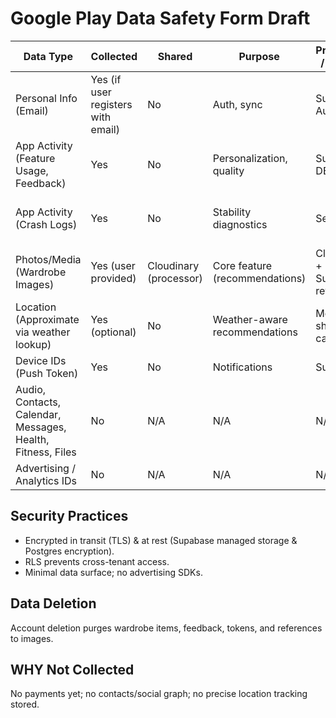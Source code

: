 # Google Play Data Safety Form Draft

| Data Type | Collected | Shared | Purpose | Processing / Storage | Retention | User Control |
|-----------|-----------|--------|---------|----------------------|-----------|--------------|
| Personal Info (Email) | Yes (if user registers with email) | No | Auth, sync | Supabase Auth | Until account deletion | Delete account |
| App Activity (Feature Usage, Feedback) | Yes | No | Personalization, quality | Supabase DB | 12 months raw -> aggregate | Clear feedback (planned UI) |
| App Activity (Crash Logs) | Yes | No | Stability diagnostics | Sentry | 30 days | Disable crash reporting (planned) |
| Photos/Media (Wardrobe Images) | Yes (user provided) | Cloudinary (processor) | Core feature (recommendations) | Cloudinary + Supabase refs | Until item deletion | Delete item |
| Location (Approximate via weather lookup) | Yes (optional) | No | Weather-aware recommendations | Memory / short-lived cache | <24h | Disable location permission |
| Device IDs (Push Token) | Yes | No | Notifications | Supabase | Rotated periodically | Disable notifications |
| Audio, Contacts, Calendar, Messages, Health, Fitness, Files | No | N/A | N/A | N/A | N/A | N/A |
| Advertising / Analytics IDs | No | N/A | N/A | N/A | N/A | N/A |

## Security Practices
- Encrypted in transit (TLS) & at rest (Supabase managed storage & Postgres encryption).
- RLS prevents cross-tenant access.
- Minimal data surface; no advertising SDKs.

## Data Deletion
Account deletion purges wardrobe items, feedback, tokens, and references to images.

## WHY Not Collected
No payments yet; no contacts/social graph; no precise location tracking stored.

